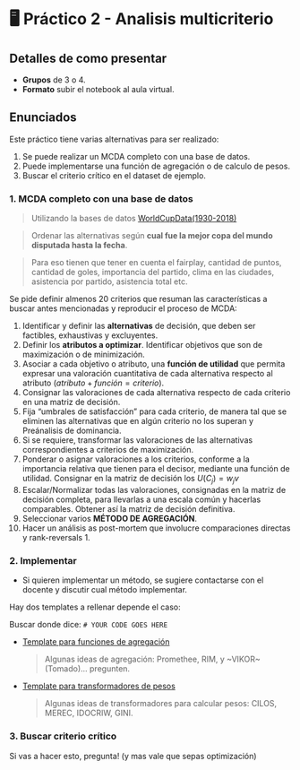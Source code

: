 # 🖥️ Práctico 2 - Analisis multicriterio

## Detalles de como presentar

- **Grupos** de 3 o 4.
- **Formato** subir el notebook al aula virtual.

## Enunciados

Este práctico tiene varias alternativas para ser realizado:

1. Se puede realizar un MCDA completo con una base de datos.
2. Puede implementarse una función de agregación o de calculo de pesos.
3. Buscar el criterio crítico en el dataset de ejemplo.


### 1. MCDA completo con una base de datos

> Utilizando la bases de datos [WorldCupData(1930-2018)](https://www.kaggle.com/datasets/mozattt/worldcupdata19302018)

> Ordenar las alternativas según **cual fue la mejor copa del mundo disputada hasta la fecha**.

> Para eso tienen que tener en cuenta el fairplay, cantidad de puntos, cantidad de goles, importancia del partido, clima en las ciudades, asistencia por partido, asistencia total etc.


Se pide definir almenos 20 criterios que resuman las características a buscar antes mencionadas y reproducir el proceso de MCDA:

1. Identificar y definir las **alternativas** de decisión, que deben ser factibles, exhaustivas y excluyentes. 
2. Definir los **atributos a optimizar**. Identificar objetivos que son de maximización o de minimización.
3. Asociar a cada objetivo o atributo, una **función de utilidad** que permita expresar una valoración cuantitativa de cada alternativa respecto al atributo ($atributo + función = criterio$). 
4. Consignar las valoraciones de cada alternativa respecto de cada criterio en una matriz de decisión.
5. Fija “umbrales de satisfacción” para cada criterio, de manera tal que se eliminen las alternativas que en algún criterio no los superan y Preánalisis de dominancia. 
6. Si se requiere, transformar las valoraciones de las alternativas correspondientes a criterios de maximización.
7. Ponderar o asignar valoraciones a los criterios, conforme a la importancia relativa que tienen para el decisor, mediante una función de utilidad. Consignar en la matriz de decisión los $U(C_j)= w_jv$
8. Escalar/Normalizar todas las valoraciones, consignadas en la matriz de decisión completa, para llevarlas a una escala común y hacerlas comparables. Obtener así la matriz de decisión definitiva.
9. Seleccionar varios **MÉTODO DE AGREGACIÓN**.
10. Hacer un análisis as post-mortem que involucre comparaciones directas y rank-reversals 1.


### 2. Implementar

- Si quieren implementar un método, se sugiere contactarse con el docente y discutir cual método implementar.

Hay dos templates a rellenar depende el caso:

Buscar donde dice: `# YOUR CODE GOES HERE`
 
- [Template para funciones de agregación](./tp2_tpl/tpl_agg.ipynb)

  > Algunas ideas de agregación: Promethee, RIM, y  ~VIKOR~ (Tomado)... pregunten.

- [Template para transformadores de pesos](./tp2_tpl/tpl_weight.ipynb)

    > Algunas ideas de transformadores para calcular pesos: CILOS, MEREC, IDOCRIW, GINI.
    
### 3. Buscar criterio crítico

Si vas a hacer esto, pregunta! (y mas vale que sepas optimización)


